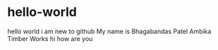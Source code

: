 # hello-world
hello world i am new to github 
My name is Bhagabandas Patel
Ambika Timber Works
hi how are you
